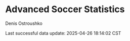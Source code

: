 # Advanced Soccer Statistics
Denis Ostroushko

<!-- gfm -->

Last successful data update: 2025-04-26 18:14:02 CST
